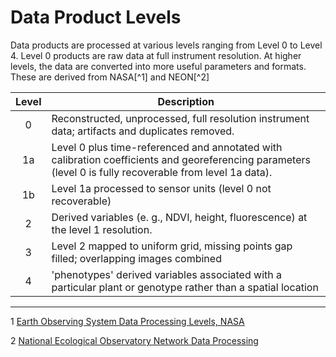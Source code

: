 # Data Product Levels

Data products are processed at various levels ranging from Level 0 to Level 4. Level 0 products are raw data at full instrument resolution. At higher levels, the data are converted into more useful parameters and formats. These are derived from NASA[^1] and NEON[^2]



| Level | Description | 
| :--: | -- |
| 0 |  Reconstructed, unprocessed, full resolution instrument data; artifacts and duplicates removed.|
| 1a | Level 0 plus time-referenced and annotated with calibration coefficients and georeferencing parameters (level 0 is fully recoverable from level 1a data). |
| 1b | Level 1a processed to sensor units (level 0 not recoverable) | 
| 2 | Derived variables (e. g., NDVI, height, fluorescence) at the level 1 resolution. |
| 3 | Level 2 mapped to uniform grid, missing points gap filled; overlapping images combined |
| 4| 'phenotypes' derived variables associated with a particular plant or genotype rather than a spatial location |  |


___
1 [Earth Observing System Data Processing Levels, NASA](http://science.nasa.gov/earth-science/earth-science-data/data-processing-levels-for-eosdis-data-products/)

2 [National Ecological Observatory Network Data Processing](http://www.neoninc.org/science-design/data-processing)  

